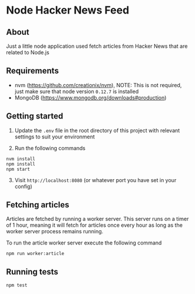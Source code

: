 # Node Hacker News Feed

## About

Just a little node application used fetch articles from Hacker News that are related to Node.js

## Requirements

- nvm (https://github.com/creationix/nvm), NOTE: This is not required, just make sure that node version `0.12.7` is installed
- MongoDB (https://www.mongodb.org/downloads#production)

## Getting started

1. Update the `.env` file in the root directory of this project with relevant settings to suit your environment

2.  Run the following commands

```
nvm install
npm install
npm start
```
3. Visit `http://localhost:8080` (or whatever port you have set in your config)

## Fetching articles

Articles are fetched by running a worker server. This server runs on a timer of
1 hour, meaning it will fetch for articles once every hour as long as the worker
server process remains running.

To run the article worker server execute the following command

```
npm run worker:article
```

## Running tests

```
npm test
```
